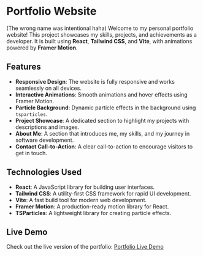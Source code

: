 

# Portfolio Website

(The wrong name was intentional haha)
Welcome to my personal portfolio website! This project showcases my skills, projects, and achievements as a developer. It is built using **React**, **Tailwind CSS**, and **Vite**, with animations powered by **Framer Motion**.

## Features

- **Responsive Design**: The website is fully responsive and works seamlessly on all devices.
- **Interactive Animations**: Smooth animations and hover effects using Framer Motion.
- **Particle Background**: Dynamic particle effects in the background using `tsparticles`.
- **Project Showcase**: A dedicated section to highlight my projects with descriptions and images.
- **About Me**: A section that introduces me, my skills, and my journey in software development.
- **Contact Call-to-Action**: A clear call-to-action to encourage visitors to get in touch.

## Technologies Used

- **React**: A JavaScript library for building user interfaces.
- **Tailwind CSS**: A utility-first CSS framework for rapid UI development.
- **Vite**: A fast build tool for modern web development.
- **Framer Motion**: A production-ready motion library for React.
- **TSParticles**: A lightweight library for creating particle effects.


## Live Demo

Check out the live version of the portfolio: [Portfolio Live Demo](https://your-portfolio-url.com)
